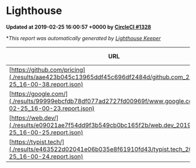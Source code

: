 
# Lighthouse

**Updated at 2019-02-25 16:00:57 +0000 by [CircleCI #1328](https://circleci.com/gh/ItinerisLtd/lighthouse-keeper-example/1328)**

**This report was automatically generated by [Lighthouse Keeper](https://github.com/itinerisltd/lighthouse-keeper)*

| URL | Performance | Accessibility | Best Practices | SEO | PWA | Updated At |
| --- | --- | --- | --- | --- | --- | --- |
| [https://github.com/pricing](./results/aae423b045c13965ddf45c696df2484d/github.com_2019-02-25_16-00-38.report.json) | 0.76 | 0.89 | 0.93 | 0.9 | 0.58 | 2019-02-25T16:00:38.335Z |
| [https://google.com/](./results/99999ebcfdb78df077ad2727fd00969f/www.google.com_2019-02-25_16-00-23.report.json) | 0.96 | 0.71 | 0.93 | 0.8 | 0.58 | 2019-02-25T16:00:23.699Z |
| [https://web.dev/](./results/e09021ae7f54dd9f3b549cb0bc165f2b/web.dev_2019-02-25_16-00-25.report.json) | 0.92 | 0.93 | 1 | 0.91 | 1 | 2019-02-25T16:00:25.800Z |
| [https://typist.tech/](./results/e463522d02041e06b035e8f61910fd43/typist.tech_2019-02-25_16-00-24.report.json) | 1 |  |  |  |  | 2019-02-25T16:00:24.369Z |
